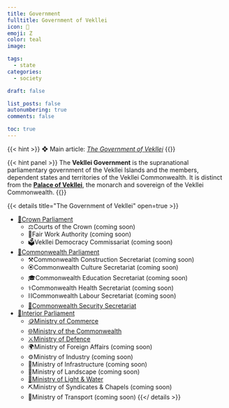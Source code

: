 ```yaml
---
title: Government
fulltitle: Government of Vekllei
icon: 🌸
emoji: Ζ
color: teal
image: 

tags: 
  - state
categories:
  - society

draft: false

list_posts: false
autonumbering: true
comments: false

toc: true
---
```

{{< hint >}}
❖ Main article: *[The Government of Vekllei](/utopia/society/state/parliaments)*
{{</hint>}}

{{< hint panel >}}
The **Vekllei Government** is the supranational parliamentary government of the Vekllei Islands and the members, dependent states and territories of the Vekllei Commonwealth. It is distinct from the [**Palace of Vekllei**](/utopia/society/state/palace), the monarch and sovereign of the Vekllei Commonwealth.
{{</hint>}}

{{< details title="The Government of Vekllei" open=true >}}
- <a href="/utopia/society/state/government/crown/"><span class="navicon">🌸</span>Crown Parliament</a>
	- <span class="navicon">⚖️</span>Courts of the Crown (coming soon)
	- <span class="navicon">💼</span>Fair Work Authority (coming soon)
	- <span class="navicon">🗳️</span>Vekllei Democracy Commissariat (coming soon)
- <a href="/utopia/society/state/government/commonwealth/"><span class="navicon">🌸</span>Commonwealth Parliament</a>
	- <span class="navicon">⚒️</span>Commonwealth Construction Secretariat (coming soon)
	- <!--<a href="/utopia/society/state/government/commonwealth/culture">--><span class="navicon">🏵</span>Commonwealth Culture Secretariat (coming soon)
	- <!--<a href="/utopia/society/state/government/commonwealth/education">--><span class="navicon">🎓</span>Commonwealth Education Secretariat (coming soon)
	- <span class="navicon">⚕️</span>Commonwealth Health Secretariat (coming soon)
	- <span class="navicon">⛓️</span>Commonwealth Labour Secretariat (coming soon)
	- <a href="/utopia/society/state/government/commonwealth/security"><span class="navicon">🏹</span>Commonwealth Security Secretariat</a>
- <a href="/utopia/society/state/government/interior/"><span class="navicon">🌸</span>Interior Parliament</a>
	- <a href="/utopia/society/state/government/interior/commerce"><span class="navicon">🪙</span>Ministry of Commerce</a>
	- <a href="/utopia/society/state/government/interior/commonwealth"><span class="navicon">🌐</span>Ministry of the Commonwealth</a>
	- <a href="/utopia/society/state/government/interior/defence"><span class="navicon">⚔️</span>Ministry of Defence</a>
	- <span class="navicon">🌍</span>Ministry of Foreign Affairs (coming soon)
	- <span class="navicon">⚙️</span>Ministry of Industry (coming soon)
	- <span class="navicon">🚧</span>Ministry of Infrastructure (coming soon)
	- <span class="navicon">🌋</span>Ministry of Landscape (coming soon)
	- <a href="/utopia/society/state/government/interior/light-and-water"><span class="navicon">🔌</span>Ministry of Light & Water</a>
	- <span class="navicon">⛏️</span>Ministry of Syndicates & Chapels (coming soon)
	- <span class="navicon">🚃</span>Ministry of Transport (coming soon)
{{</ details >}}